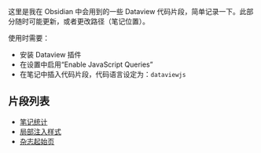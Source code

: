
这里是我在 Obsidian 中会用到的一些 Dataview 代码片段，简单记录一下。此部分随时可能更新，或者更改路径（笔记位置）。

使用时需要：

- 安装 Dataview 插件
- 在设置中启用“Enable JavaScript Queries”
- 在笔记中插入代码片段，代码语言设定为：`dataviewjs`

## 片段列表

-  [笔记统计](/Notes/Snippets/Dataview/笔记统计)
- [局部注入样式](/Notes/Snippets/Dataview/局部注入样式)
- [杂志起始页](/Notes/Snippets/Dataview/杂志起始页)